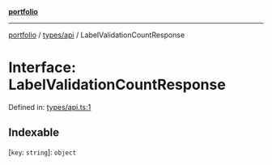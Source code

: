 [**portfolio**](../../../README.md)

***

[portfolio](../../../modules.md) / [types/api](../README.md) / LabelValidationCountResponse

# Interface: LabelValidationCountResponse

Defined in: [types/api.ts:1](https://github.com/tnorlund/Portfolio/blob/c20e64db87f42c98cf4a39e6b2073e63672a59f5/portfolio/types/api.ts#L1)

## Indexable

\[`key`: `string`\]: `object`
